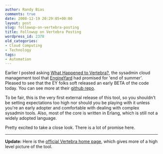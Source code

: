 ```yaml
---
author: Randy Bias
comments: true
date: 2008-12-19 20:29:05+00:00
layout: post
slug: followup-on-vertebra-posting
title: Followup on Vertebra Posting
wordpress_id: 2378
old_categories:
- Cloud Computing
- Technology
tags:
- Automation
---
```


Earlier I posted asking [What Happened to Vertebra?](http://neotactics.com/blog/technology/what-happened-to-vertebra/), the sysadmin cloud management tool that [EngineYard](http://www.engineyard.com/) had promised for 'end of summer'.  Pleased to see that the EY folks soft released an early BETA of the code today.  You can see more at their [github repo](http://github.com/engineyard/vertebra/tree/master).

To be fair, this is the very first external release of this tool, so you shouldn't be setting expectations too high nor should you be playing with it unless you're an early adopter and comfortable with dealing with complex sysadmin tools.  Also, most of the core is written in Erlang, which is still not a widely adopted language.

Pretty excited to take a close look.  There is a lot of promise here.



* * *


**Update:** Here is the [official Vertebra home page](http://www.engineyard.com/vertebra), which gives more of a high level picture of the tool.
